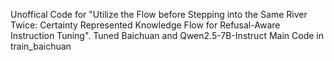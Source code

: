 Unoffical Code for "Utilize the Flow before Stepping into the Same River Twice: Certainty Represented
Knowledge Flow for Refusal-Aware Instruction Tuning".
Tuned Baichuan and Qwen2.5-7B-Instruct
Main Code in train_baichuan
